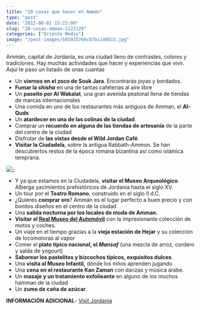 ```yaml
---
title: "20 cosas que hacer en Ammán"
type: "post"
date: "2012-08-01 15:23:00"
slug: "20-cosas-amman-2122129"
categories: ["Oriente Medio"]
image: "/post-images/501925769cb7bs140515.jpg"
---
```


Ammán, capital de Jordania, es una ciudad lleno de contrastes, colores y tradiciones. Hay muchas actividades que hacer y experiencias que vivir. Aquí te paso un listado de unas cuantas

- Un **viernes en el zoco de Souk Jara**. Encontrarás joyas y bordados.
- **Fumar la *shisha*** en una de tantas cafeterias al aire libre
- Un **paseito por Al Wakalat**, una gran avenida peatonal llena de tiendas de marcas internacionales
- Una comida en uno de los restaurantes más antiguos de Amman, el **Al-Quds**
- Un **atardecer en una de las colinas de la ciudad**.
- Comprar un **recuerdo en alguna de las tiendas de artesanía** de la parte del centro de la ciudad
- Disfrutar de **las vistas desde el Wild Jordan Café**.
- **Visitar la Ciudadela**, sobre la antigua Rabbath-Ammon. Se han descubiertos restos de la época romana bizantina así como islámica temprana.

[![ - ](/post-images/501925769cb7bs140515.jpg "atardecer en Amman ")](/post-images/501925769cb7bs140515.jpg)

- Y ya que estamos en la Ciudadela, **visitar el Museo Arqueológico**. Alberga yacimientos prehistóricos de Jordania hasta el siglo XV.
- Un tour por el **Teatro Romano**, construido en el siglo II d.C.
- ¿Quieres **comprar oro**? Ammán es el lugar perfecto a buen precio y con bonitos diseños en el centro de la ciudad
- Una **salida nocturna por los locales de moda de Amman.**
- **Visitar el [Real Museo del Automóvil](http://www.royalautomuseum.jo)** con la impresionante colección de motos y coches.
- Un viaje en el tiempo gracias a la **vieja estación de Hejar** y su colección de locomotoras al vapor
- Comer el **plato típico nacional, el *Mansaf*** (una mezcla de arroz, cordero y salda de yogourt)
- **Saborear los pastelitos y bizcochos típicos, exquisitos dulces**.
- Una **visita al Museo Infantil,** dónde los niños aprenden jugando
- Una **cena en el restaurante Kan Zaman** con danzas y música árabe.
- Un **masaje y un tratamiento exfolieante** en alguno de los muchos hamman de la ciudad
- Un **zumo de caña de azúcar**.

**INFORMACIÓN ADICIONAL**- [Visit Jordania](http://www.sp.visitjordan.com/)